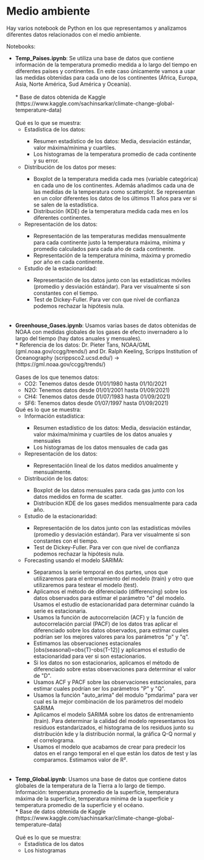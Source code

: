 # Medio ambiente

Hay varios notebook de Python en los que representamos y analizamos diferentes datos relacionados con el medio ambiente.

Notebooks:

<ul>
	<li> <b>Temp_Paises.ipynb</b>: Se utiliza una base de datos que contiene información de la temperatura promedio medida a lo largo del tiempo en diferentes países y continentes. En este caso únicamente vamos a usar las medidas obtenidas para cada uno de los continentes (África, Europa, Asia, Norte América, Sud América y Oceanía).<br><br>
* Base de datos obtenida de Kaggle (https://www.kaggle.com/sachinsarkar/climate-change-global-temperature-data)<br><br>
Qué es lo que se muestra:
	<ul>
		<li>Estadística de los datos:</li>
			<ul>
			<li>Resumen estadístico de los datos: Media, desviación estándar, valor máxima/mínima y cuartiles.</li>
			<li>Los histogramas de la temperatura promedio de cada continente y su error.</li>
			</ul>
		<li>Distribución de los datos por meses:</li>
		<ul>
			<li>Boxplot de la temperatura medida cada mes (variable categórica) en cada uno de los continentes. Además añadimos cada una de las medidas de la temperatura como scatterplot. Se representan en un color diferentes los datos de los últimos 11 años para ver si se salen de la estadística.</li>
			<li>Distribución (KDE) de la temperatura medida cada mes en los diferentes continentes.</li>
		</ul>
		<li>Representación de los datos:</li>
		<ul>
			<li>Representación de las temperaturas medidas mensualmente para cada continente justo la temperatura máxima, mínima y promedio calculados para cada año de cada continente.</li>
			<li>Representación de la temperatura mínima, máxima y promedio por año en cada continente. </li>
		</ul>
		<li>Estudio de la estacionaridad:</li>
		<ul>
			<li>Representación de los datos junto con las estadísticas móviles (promedio y desviación estándar). Para ver visualmente sí son constantes con el tiempo.</li>
			<li>Test de Dickey-Fuller. Para ver con que nivel de confianza podemos rechazar la hipótesis nula.</li>
		</ul>
	</ul>
	</li>
	<br><br>
	<li> <b>Greenhouse_Gases.ipynb</b>: Usamos varias bases de datos obtenidas de NOAA con medidas globales de los gases de efecto invernadero a lo largo del tiempo (hay datos anuales y mensuales). <br>
	* Referencia de los datos: Dr. Pieter Tans, NOAA/GML (gml.noaa.gov/ccgg/trends/) and Dr. Ralph Keeling, Scripps Institution of Oceanography (scrippsco2.ucsd.edu/) -> (https://gml.noaa.gov/ccgg/trends/)
	<br> <br>
Gases de los que tenemos datos:
	<ul>
	 	<li>CO2: Tenemos datos desde 01/01/1980 hasta 01/10/2021</li>
	 	<li>N2O: Tenemos datos desde 01/01/2001 hasta 01/09/2021)</li>
	 	<li>CH4: Tenemos datos desde 01/07/1983 hasta 01/09/2021)</li>
	 	<li>SF6: Tenemos datos desde 01/07/1997 hasta 01/09/2021)</li>
	</ul>
Qué es lo que se muestra:
	<ul>
		<li>Información estadística:</li>
		<ul> 
			<li>Resumen estadístico de los datos: Media, desviación estándar, valor máxima/mínima y cuartiles de los datos anuales y mensuales</li>
			<li>Los histogramas de los datos mensuales de cada gas</li>
		</ul>
		<li>Representación de los datos:</li>
		<ul>
			<li>Representación lineal de los datos medidos anualmente y mensualmente.</li>
		</ul>
		<li>Distribución de los datos:</li>
		<ul>
			<li>Boxplot de los datos mensuales para cada gas junto con los datos medidos en forma de scatter.</li>
			<li>Distribución KDE de los gases medidos mensualmente para cada año.</li>
		</ul>
		<li>Estudio de la estacionaridad:</li>
		<ul>
			<li>Representación de los datos junto con las estadísticas móviles (promedio y desviación estándar). Para ver visualmente sí son constantes con el tiempo.</li>
			<li>Test de Dickey-Fuller. Para ver con que nivel de confianza podemos rechazar la hipótesis nula.</li>
		</ul>
		<li>Forecasting usando el modelo SARIMA:</li>
		<ul>
			<li>Separamos la serie temporal en dos partes, unos que utilizaremos para el entrenamiento del modelo (train) y otro que utilizaremos para testear el modelo (test).</li>
			<li>Aplicamos el método de diferenciado (differencing) sobre los datos observados para estimar el parámetro "d" del modelo. Usamos el estudio de estacionaridad para determinar cuándo la serie es estacionaria. </li>
			<li> Usamos la función de autocorrelación (ACF) y la función de autocorrelación parcial (PACF) de los datos tras aplicar el diferenciado sobre los datos observados, para estimar cuales podrían ser los mejores valores para los parámetros "p" y "q".</li>
			<li>Estimamos las observaciones estacionales [obs(seasonal)=obs(T)-obs(T-12)] y aplicamos el estudio de estacionaridad para ver si son estacionarios.</li>
			<li>Si los datos no son estacionarios, aplicamos el método de diferenciado sobre estas observaciones para determinar el valor de "D".</li>					
			<li>Usamos ACF y PACF sobre las observaciones estacionales, para estimar cuales podrían ser los parámetros "P" y "Q".</li>
			<li>Usamos la función "auto_arima" del modulo "pmdarima" para ver cual es la mejor combinación de los parámetros del modelo SARIMA</li>
			<li>Aplicamos el modelo SARIMA sobre los datos de entrenamiento (train). Para determinar la calidad del modelo representamos los residuos estandarizados, el histograma de los residuos junto su distribución kde y la distribución normal, la gráfica Q-Q normal y el correlograma.</li>
			<li>Usamos el modelo que acabamos de crear para predecir los datos en el rango temporal en el que están los datos de test y las comparamos. Estimamos valor de R².</li>
		</ul>
	</ul> 
	</li>
	<br><br>
	<li><b>Temp_Global.ipynb</b>: Usamos una base de datos que contiene datos globales de la temperatura de la Tierra a lo largo de tiempo.  Información: temperatura promedio de la superficie, temperatura máxima de la superficie, temperatura mínima de la superficie y temperatura promedio de la superficie y el océano. <br>
* Base de datos obtenida de Kaggle (https://www.kaggle.com/sachinsarkar/climate-change-global-temperature-data)<br><br>
Qué es lo que se muestra:
	<ul>
		<li>Estadística de los datos</li>
		<li>Los histogramas</li>
	</ul>
	</li>
</ul>